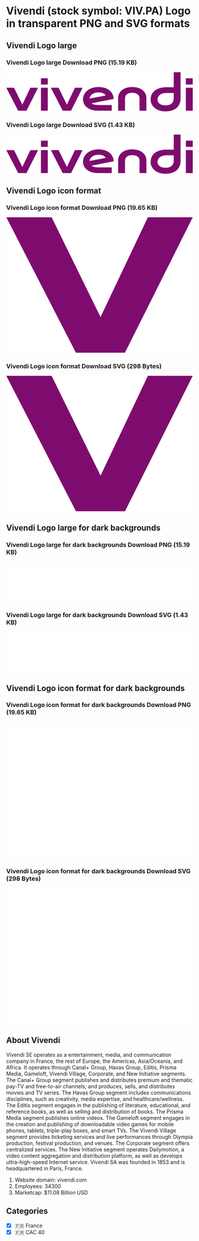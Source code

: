 # Vivendi (stock symbol: VIV.PA) Logo in transparent PNG and SVG formats

## Vivendi Logo large

### Vivendi Logo large Download PNG (15.19 KB)

![Vivendi Logo large Download PNG (15.19 KB)](/img/orig/VIV.PA_BIG-df41dd08.png)

### Vivendi Logo large Download SVG (1.43 KB)

![Vivendi Logo large Download SVG (1.43 KB)](/img/orig/VIV.PA_BIG-1f9c9049.svg)

## Vivendi Logo icon format

### Vivendi Logo icon format Download PNG (19.65 KB)

![Vivendi Logo icon format Download PNG (19.65 KB)](/img/orig/VIV.PA-d5eeb9fc.png)

### Vivendi Logo icon format Download SVG (298 Bytes)

![Vivendi Logo icon format Download SVG (298 Bytes)](/img/orig/VIV.PA-44a12352.svg)

## Vivendi Logo large for dark backgrounds

### Vivendi Logo large for dark backgrounds Download PNG (15.19 KB)

![Vivendi Logo large for dark backgrounds Download PNG (15.19 KB)](/img/orig/VIV.PA_BIG.D-3e9e4cef.png)

### Vivendi Logo large for dark backgrounds Download SVG (1.43 KB)

![Vivendi Logo large for dark backgrounds Download SVG (1.43 KB)](/img/orig/VIV.PA_BIG.D-b3cfddf5.svg)

## Vivendi Logo icon format for dark backgrounds

### Vivendi Logo icon format for dark backgrounds Download PNG (19.65 KB)

![Vivendi Logo icon format for dark backgrounds Download PNG (19.65 KB)](/img/orig/VIV.PA.D-f57dba73.png)

### Vivendi Logo icon format for dark backgrounds Download SVG (298 Bytes)

![Vivendi Logo icon format for dark backgrounds Download SVG (298 Bytes)](/img/orig/VIV.PA.D-04f68f2b.svg)

## About Vivendi

Vivendi SE operates as a entertainment, media, and communication company in France, the rest of Europe, the Americas, Asia/Oceania, and Africa. It operates through Canal+ Group, Havas Group, Editis, Prisma Media, Gameloft, Vivendi Village, Corporate, and New Initiative segments. The Canal+ Group segment publishes and distributes premium and thematic pay-TV and free-to-air channels; and produces, sells, and distributes movies and TV series. The Havas Group segment includes communications disciplines, such as creativity, media expertise, and healthcare/wellness. The Editis segment engages in the publishing of literature, educational, and reference books, as well as selling and distribution of books. The Prisma Media segment publishes online videos. The Gameloft segment engages in the creation and publishing of downloadable video games for mobile phones, tablets, triple-play boxes, and smart TVs. The Vivendi Village segment provides ticketing services and live performances through Olympia production, festival production, and venues. The Corporate segment offers centralized services. The New Initiative segment operates Dailymotion, a video content aggregation and distribution platform, as well as develops ultra-high-speed Internet service. Vivendi SA was founded in 1853 and is headquartered in Paris, France.

1. Website domain: vivendi.com
2. Employees: 34300
3. Marketcap: $11.08 Billion USD


## Categories
- [x] 🇫🇷 France
- [x] 🇫🇷 CAC 40
